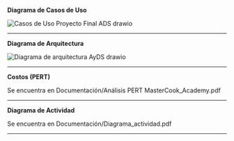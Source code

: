 **Diagrama de Casos de Uso**

![Casos de Uso Proyecto Final ADS drawio](https://github.com/user-attachments/assets/fd421e7a-beb1-492b-b843-65aa51a0f484)


---

**Diagrama de Arquitectura**

![Diagrama de arquitectura AyDS drawio](https://github.com/user-attachments/assets/28ba0ea6-9ca7-4ae1-b9cf-f50ed7f664d2)

---

**Costos (PERT)**

Se encuentra en Documentación/Análisis PERT MasterCook_Academy.pdf

---


**Diagrama de Actividad**

Se encuentra en Documentación/Diagrama_actividad.pdf

---
